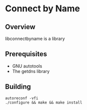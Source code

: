 Connect by Name
===============

Overview
--------

libconnectbyname is a library


Prerequisites
-------------

  * GNU autotools
  * The getdns library


Building
--------

    autoreconf -vfi
    ./configure && make && make install

